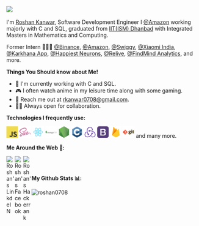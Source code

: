 <img src="https://media.giphy.com/media/26xBwdIuRJiAIqHwA/giphy.gif" width="100px" > <br/>

I'm [Roshan Kanwar](https://roshan0708.github.io/portfolio_v2/), Software Development Engineer I [@Amazon](https://www.amazon.in/) working majorly with C and SQL, graduated from [IIT(ISM) Dhanbad](https://www.iitism.ac.in/) with Integrated Masters in Mathematics and Computing.

Former Intern 👨🏻‍💻  [@Binance](https://www.binance.com), [@Amazon](https://www.amazon.in/), [@Swiggy](https://www.swiggy.com/), [@Xiaomi India](https://www.mi.com/in/), [@Karkhana App](https://www.karkhana.app/), [@Happiest Neurons](https://happiestneurons.com/), [@Relive](https://www.relive.work/), [@FindMind Analytics](https://www.findmind.in/), and more.


**Things You Should know about Me!**

- 📖 I'm currently working with C and SQL.
- 🎮 I often watch anime in my leisure time along with some gaming.
- 📧 Reach me out at rkanwar0708@gmail.com.
- 🤝🏻 Always open for collaboration.


**Technologies I frequently use:**

<code><img height="30" src="https://raw.githubusercontent.com/github/explore/80688e429a7d4ef2fca1e82350fe8e3517d3494d/topics/javascript/javascript.png"></code>
<code><img height="30" src="https://raw.githubusercontent.com/github/explore/80688e429a7d4ef2fca1e82350fe8e3517d3494d/topics/sass/sass.png"></code>
<code><img height="30" src="https://raw.githubusercontent.com/github/explore/80688e429a7d4ef2fca1e82350fe8e3517d3494d/topics/react/react.png"></code>
<code><img height="30" src="https://raw.githubusercontent.com/github/explore/5c058a388828bb5fde0bcafd4bc867b5bb3f26f3/topics/mongodb/mongodb.png"></code>
<code><img height="30" src="https://raw.githubusercontent.com/github/explore/80688e429a7d4ef2fca1e82350fe8e3517d3494d/topics/nodejs/nodejs.png"></code>
<code><img height="30" src="https://raw.githubusercontent.com/github/explore/80688e429a7d4ef2fca1e82350fe8e3517d3494d/topics/cpp/cpp.png"></code>
<code><img height="30" src="https://raw.githubusercontent.com/github/explore/80688e429a7d4ef2fca1e82350fe8e3517d3494d/topics/redux/redux.png"></code>
<code><img height="30" src="https://raw.githubusercontent.com/github/explore/80688e429a7d4ef2fca1e82350fe8e3517d3494d/topics/bootstrap/bootstrap.png"></code>
<code><img height="30" src="https://raw.githubusercontent.com/github/explore/80688e429a7d4ef2fca1e82350fe8e3517d3494d/topics/firebase/firebase.png"></code>
<code><img height="30" src="https://raw.githubusercontent.com/github/explore/80688e429a7d4ef2fca1e82350fe8e3517d3494d/topics/git/git.png"></code> and many more.


**Me Around the Web 📱:**

<a href="https://www.linkedin.com/in/roshan0708/">
  <img align="left" alt="Roshan's LinkdeIN" width="22px" src="https://cdn.jsdelivr.net/npm/simple-icons@v3/icons/linkedin.svg" />
</a>
<a href="https://www.facebook.com/roshan.kanwar.9">
  <img align="left" alt="Roshan's Facebook" width="22px" src="https://cdn.jsdelivr.net/npm/simple-icons@v3/icons/facebook.svg" />
</a>
<a href="https://www.hackerrank.com/roshan_0708">
  <img align="left" alt="Roshan's Hackerrank" width="22px" src="https://cdn.jsdelivr.net/npm/simple-icons@v3/icons/hackerrank.svg" />
</a>
<br/>
<br/>

**My Github Stats 📊:**
<p align="left"> <img src="https://github-readme-stats.vercel.app/api?username=roshan0708&show_icons=true&theme=gotham" alt="roshan0708" />




